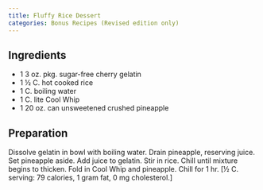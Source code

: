 ```yaml
---
title: Fluffy Rice Dessert
categories: Bonus Recipes (Revised edition only)
---
```


## Ingredients

- 1  3 oz. pkg. sugar-free cherry gelatin
- 1 ½ C. hot cooked rice
- 1 C. boiling water
- 1 C. lite Cool Whip
- 1 20 oz. can unsweetened crushed pineapple

## Preparation

Dissolve gelatin in bowl with boiling water.  Drain pineapple, reserving juice.  Set pineapple aside.  Add juice to gelatin.  Stir in rice.  Chill until mixture begins to thicken.  Fold in Cool Whip and pineapple.  Chill for 1 hr.  [½ C. serving:  79 calories, 1 gram fat, 0 mg cholesterol.]

